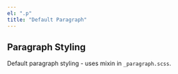 ```yaml
---
el: ".p"
title: "Default Paragraph"
---
```

## Paragraph Styling

Default paragraph styling - uses mixin in `_paragraph.scss`.
